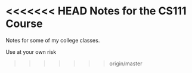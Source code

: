 <<<<<<< HEAD
Notes for the CS111 Course
=======


Notes for some of my college classes.


Use at your own risk


>>>>>>> origin/master
